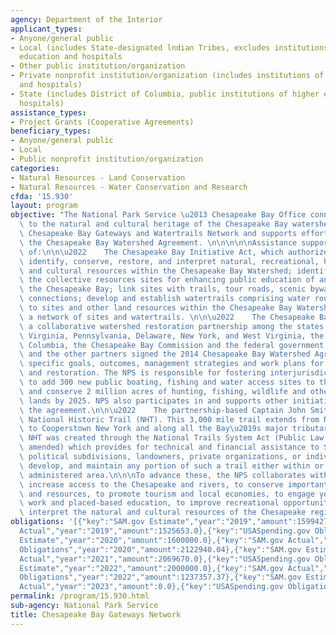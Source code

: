 ```yaml
---
agency: Department of the Interior
applicant_types:
- Anyone/general public
- Local (includes State-designated lndian Tribes, excludes institutions of higher
  education and hospitals
- Other public institution/organization
- Private nonprofit institution/organization (includes institutions of higher education
  and hospitals)
- State (includes District of Columbia, public institutions of higher education and
  hospitals)
assistance_types:
- Project Grants (Cooperative Agreements)
beneficiary_types:
- Anyone/general public
- Local
- Public nonprofit institution/organization
categories:
- Natural Resources - Land Conservation
- Natural Resources - Water Conservation and Research
cfda: '15.930'
layout: program
objective: "The National Park Service \u2013 Chesapeake Bay Office connects people\
  \ to the natural and cultural heritage of the Chesapeake Bay watershed through the\
  \ Chesapeake Bay Gateways and Watertrails Network and supports efforts to implement\
  \ the Chesapeake Bay Watershed Agreement. \n\n\n\n\nAssistance supports implementation\
  \ of:\n\n\u2022    The Chesapeake Bay Initiative Act, which authorizes the NPS to:\
  \ identify, conserve, restore, and interpret natural, recreational, historical,\
  \ and cultural resources within the Chesapeake Bay Watershed; identify and utilize\
  \ the collective resources sites for enhancing public education of and access to\
  \ the Chesapeake Bay; link sites with trails, tour roads, scenic byways, and other\
  \ connections; develop and establish watertrails comprising water routes and connections\
  \ to sites and other land resources within the Chesapeake Bay Watershed; and create\
  \ a network of sites and watertrails. \n\n\u2022    The Chesapeake Bay Program,\
  \ a collaborative watershed restoration partnership among the states of Maryland,\
  \ Virginia, Pennsylvania, Delaware, New York, and West Virginia, the District of\
  \ Columbia, the Chesapeake Bay Commission and the federal government. The six Governors\
  \ and the other partners signed the 2014 Chesapeake Bay Watershed Agreement establishing\
  \ specific goals, outcomes, management strategies and work plans for conservation\
  \ and restoration. The NPS is responsible for fostering interjurisdictional collaboration\
  \ to add 300 new public boating, fishing and water access sites to the Bay and tributaries\
  \ and conserve 2 million acres of hunting, fishing, wildlife and other conservation\
  \ lands by 2025. NPS also participates in and supports other initiatives advancing\
  \ the agreement.\n\n\u2022    The partnership-based Captain John Smith Chesapeake\
  \ National Historic Trail (NHT). This 3,000 mile trail extends from Norfolk Virginia\
  \ to Cooperstown New York and along all the Bay\u2019s major tributaries. The Chesapeake\
  \ NHT was created through the National Trails System Act (Public Law 90-543, as\
  \ amended) which provides for technical and financial assistance to States or their\
  \ political subdivisions, landowners, private organizations, or individuals to operate,\
  \ develop, and maintain any portion of such a trail either within or outside a federally\
  \ administered area.\n\n\nTo advance these, the NPS collaborates with partners to\
  \ increase access to the Chesapeake and rivers, to conserve important landscapes\
  \ and resources, to promote tourism and local economies, to engage youth in meaningful\
  \ work and placed-based education, to improve recreational opportunities, and to\
  \ interpret the natural and cultural resources of the Chesapeake region."
obligations: '[{"key":"SAM.gov Estimate","year":"2019","amount":1599427.0},{"key":"SAM.gov
  Actual","year":"2019","amount":1525653.0},{"key":"USASpending.gov Obligations","year":"2019","amount":1525653.31},{"key":"SAM.gov
  Estimate","year":"2020","amount":1600000.0},{"key":"SAM.gov Actual","year":"2020","amount":2123583.0},{"key":"USASpending.gov
  Obligations","year":"2020","amount":2122940.04},{"key":"SAM.gov Estimate","year":"2021","amount":2000000.0},{"key":"SAM.gov
  Actual","year":"2021","amount":2069670.0},{"key":"USASpending.gov Obligations","year":"2021","amount":2069699.6},{"key":"SAM.gov
  Estimate","year":"2022","amount":2000000.0},{"key":"SAM.gov Actual","year":"2022","amount":1237353.0},{"key":"USASpending.gov
  Obligations","year":"2022","amount":1237357.37},{"key":"SAM.gov Estimate","year":"2023","amount":1300000.0},{"key":"SAM.gov
  Actual","year":"2023","amount":0.0},{"key":"USASpending.gov Obligations","year":"2023","amount":-49669.73}]'
permalink: /program/15.930.html
sub-agency: National Park Service
title: Chesapeake Bay Gateways Network
---
```

